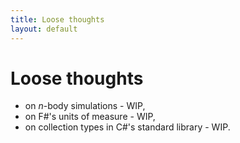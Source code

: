 ```yaml
---
title: Loose thoughts
layout: default
---
```


# Loose thoughts

- on _n_-body simulations - WIP,
- on F#'s units of measure - WIP,
- on collection types in C#'s standard library - WIP.
